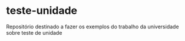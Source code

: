 # teste-unidade
Repositório destinado a fazer os exemplos do trabalho da universidade sobre teste de unidade 

